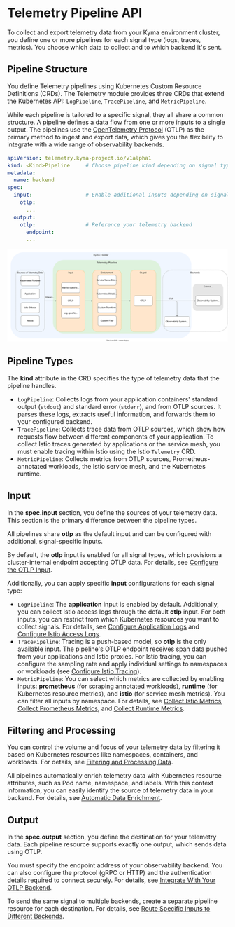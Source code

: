 
# Telemetry Pipeline API

To collect and export telemetry data from your Kyma environment cluster, you define one or more pipelines for each signal type (logs, traces, metrics). You choose which data to collect and to which backend it's sent.

## Pipeline Structure

You define Telemetry pipelines using Kubernetes Custom Resource Definitions (CRDs). The Telemetry module provides three CRDs that extend the Kubernetes API: `LogPipeline`, `TracePipeline`, and `MetricPipeline`.

While each pipeline is tailored to a specific signal, they all share a common structure. A pipeline defines a data flow from one or more inputs to a single output. The pipelines use the [OpenTelemetry Protocol](https://opentelemetry.io/docs/specs/otel/protocol/) (OTLP) as the primary method to ingest and export data, which gives you the flexibility to integrate with a wide range of observability backends.

```yaml
apiVersion: telemetry.kyma-project.io/v1alpha1
kind: <Kind>Pipeline     # Choose pipeline kind depending on signal type
metadata:
  name: backend
spec:
  input:                 # Enable additional inputs depending on signal type
    otlp:
      ...
  output:
    otlp:                # Reference your telemetry backend
      endpoint:
      ...
```

![structure](./assets/pipeline-structure.drawio.svg) <!-- THIS IS NEW, NEED TO REVIEW IT LATER -->

## Pipeline Types

The **kind** attribute in the CRD specifies the type of telemetry data that the pipeline handles.

- `LogPipeline`: Collects logs from your application containers' standard output (`stdout`) and standard error (`stderr`), and from OTLP sources. It parses these logs, extracts useful information, and forwards them to your configured backend.
- `TracePipeline`: Collects trace data from OTLP sources, which show how requests flow between different components of your application. To collect Istio traces generated by applications or the service mesh, you must enable tracing within Istio using the Istio `Telemetry` CRD.
- `MetricPipeline`: Collects metrics from OTLP sources, Prometheus-annotated workloads, the Istio service mesh, and the Kubernetes runtime.

## Input

In the **spec.input** section, you define the sources of your telemetry data. This section is the primary difference between the pipeline types.

All pipelines share **otlp** as the default input and can be configured with additional, signal-specific inputs.

By default, the **otlp** input is enabled for all signal types, which provisions a cluster-internal endpoint accepting OTLP data. For details, see [Configure the OTLP Input](./otlp-input.md).

Additionally, you can apply specific **input** configurations for each signal type:

- `LogPipeline`: The **application** input is enabled by default. Additionally, you can collect Istio access logs through the default **otlp** input. For both inputs, you can restrict from which Kubernetes resources you want to collect signals. For details, see [Configure Application Logs](./collecting-logs/application-input.md) and [Configure Istio Access Logs](./collecting-logs/istio-support.md).
- `TracePipeline`: Tracing is a push-based model, so **otlp** is the only available input. The pipeline's OTLP endpoint receives span data pushed from your applications and Istio proxies. For Istio tracing, you can configure the sampling rate and apply individual settings to namespaces or workloads (see [Configure Istio Tracing](./collecting-traces/istio-support.md)).
- `MetricPipeline`: You can select which metrics are collected by enabling inputs: **prometheus** (for scraping annotated workloads), **runtime** (for Kubernetes resource metrics), and **istio** (for service mesh metrics). You can filter all inputs by namespace. For details, see [Collect Istio Metrics](./collecting-metrics/istio-input.md), [Collect Prometheus Metrics](./collecting-metrics/prometheus-input.md), and [Collect Runtime Metrics](./collecting-metrics/runtime-input.md).

## Filtering and Processing

You can control the volume and focus of your telemetry data by filtering it based on Kubernetes resources like namespaces, containers, and workloads. For details, see [Filtering and Processing Data](./filter-and-process/README.md).

All pipelines automatically enrich telemetry data with Kubernetes resource attributes, such as Pod name, namespace, and labels. With this context information, you can easily identify the source of telemetry data in your backend. For details, see [Automatic Data Enrichment](./filter-and-process/automatic-data-enrichment.md).

## Output

In the **spec.output** section, you define the destination for your telemetry data. Each pipeline resource supports exactly one output, which sends data using OTLP.

You must specify the endpoint address of your observability backend. You can also configure the protocol (gRPC or HTTP) and the authentication details required to connect securely. For details, see [Integrate With Your OTLP Backend](./integrate-otlp-backend/README.md).

To send the same signal to multiple backends, create a separate pipeline resource for each destination. For details, see [Route Specific Inputs to Different Backends](./otlp-input.md).
